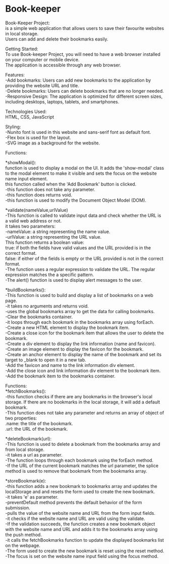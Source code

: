 # Book-keeper
Book-Keeper Project: <br>
 is a simple  web application that allows users to save   their favourite websites in local storage.<br>
 Users can add and delete their bookmarks easily.

Getting Started:<br>
 To use Book-keeper Project, you will need to have a web browser installed on your computer or mobile device.<br> 
 The application is accessible through any web browser.

 Features:<br>
 -Add bookmarks: Users can add new bookmarks to the application by providing the website URL and title.<br>
 -Delete bookmarks: Users can delete bookmarks that are no longer needed.<br>
 -Responsive Design: The application is optimized for different screen sizes, including desktops, laptops, tablets, and smartphones.

Technologies Used:<br>
 HTML, CSS, JavaScript

Styling:<br>
 -Nunito font is used in this website and sans-serif font as default font.<br>
 -Flex box is used for the layout. <br>
 -SVG image as a background for the website.<br>

Functions:

*showModal():<br>
 function is used to display a modal on the UI. It adds the 'show-modal' class to the modal element to make it visible and sets the focus on the website name input element.<br>
 this function called when the 'Add Bookmark' button is clicked. <br>
 -this function does not take any parameter.<br>
 -this function does returns void. <br>
 -this function is used to modify the Document Object Model (DOM).


*validate(nameValue,urlValue)<br>
 -This function is called to validate input data and check whether the URL is a valid web address or not.<br>
 it takes two parameters:<br>
 -nameValue: a string representing the name value.<br>
 -urlValue: a string representing the URL value.<br>
 This function returns a boolean value:<br>
 true: if both the fields have valid values and the URL provided is in the correct format.<br>
 false: if either of the fields is empty or the URL provided is not in the correct format.<br>
 -The function uses a regular expression to validate the URL. The regular expression matches the a specific pattern.<br>
 -The alert() function is used to display alert messages to the user.<br>


*buildBookmarks():<br>
 -This function is used to build and display a list of bookmarks on a web page.<br>
 -it takes no arguments and returns void.<br>
 -uses the global bookmarks array to get the data for calling bookmarks.<br>
 -Clear the bookmarks container.<br>
 -it loops through each bookmark in the bookmarks array using forEach.<br>
 -Create a new HTML element to display the bookmark item.<br>
 -Create a close icon for the bookmark item that allows the user to delete the bookmark.<br>
 -Create a div element to display the link information (name and favicon).<br>
 -Create an image element to display the favicon for the bookmark.<br>
 -Create an anchor element to display the name of the bookmark and set its target to _blank to open it in a new tab.<br>
 -Add the favicon and name to the link information div element.<br>
 -Add the close icon and link information div element to the bookmark item.<br>
 -Add the bookmark item to the bookmarks container.<br>


Functions:<br>
*fetchBookmarks():<br>
 -this function checks if there are any bookmarks in the browser's local storage. If there are no bookmarks in the local storage, it will add a default bookmark.<br>
 -This function does not take any parameter and returns an array of object of two properties:<br>
 .name: the title of the bookmark.<br>
 .url: the URL of the bookmark.<br>


*deleteBookmark(url):<br>
 -This function is used to delete a bookmark from the bookmarks array and from local storage. <br>
 -it takes a url as parameter.<br>
 -The function loops through each bookmark using the forEach method.<br>
 -If the URL of the current bookmark matches the url parameter, the splice method is used to remove that bookmark from the bookmarks array.<br>


*storeBookmark(e):<br>
 -this function adds a new bookmark to bookmarks array and updates the localStorage and and resets the form used to create the new bookmark.<br>
 -it takes 'e' as parameter.<br>
 -preventDefault method prevents the default behavior of the form submission.<br>
 -pulls the value of the website name and URL from the form input fields.<br>
 -it checks if the website name and URL are valid using the validate.<br>
 -If the validation succeeds, the function creates a new bookmark object with the website name and URL and adds it to the bookmarks array using the push method.<br>
 -it calls the fetchBookmarks function to update the displayed bookmarks list on the webpage.<br>
 -The form used to create the new bookmark is reset using the reset method.<br>
 -The focus is set on the website name input field using the focus method.